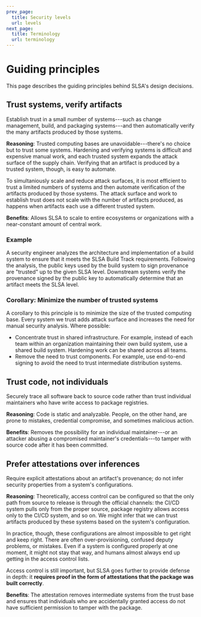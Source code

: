 ```yaml
---
prev_page:
  title: Security levels
  url: levels
next_page:
  title: Terminology
  url: terminology
---
```


# Guiding principles

<div class="subtitle">

This page describes the guiding principles behind SLSA's design
decisions.

</div>

## Trust systems, verify artifacts

Establish trust in a small number of systems---such as change management, build,
and packaging systems---and then automatically verify the many artifacts
produced by those systems.

**Reasoning**: Trusted computing bases are unavoidable---there's no choice but
to trust some systems. Hardening and verifying systems is difficult and
expensive manual work, and each trusted system expands the attack surface of the
supply chain. Verifying that an artifact is produced by a trusted system,
though, is easy to automate.

To simultaniously scale and reduce attack surfaces, it is most efficient to trust a limited
numbers of systems and then automate verification of the artifacts produced by those systems.
The attack surface and work to establish trust does not scale with the number of artifacts produced,
as happens when artifacts each use a different trusted system.

**Benefits**: Allows SLSA to scale to entire ecosystems or organizations with a near-constant
amount of central work.

### Example

A security engineer analyzes the architecture and implementation of a build
system to ensure that it meets the SLSA Build Track requirements. Following the
analysis, the public keys used by the build system to sign provenance are
"trusted" up to the given SLSA level. Downstream systems verify the provenance
signed by the public key to automatically determine that an artifact meets the
SLSA level.  

### Corollary: Minimize the number of trusted systems

A corollary to this principle is to minimize the size of the trusted computing
base. Every system we trust adds attack surface and increases the need for
manual security analysis. Where possible:

-   Concentrate trust in shared infrastructure. For example, instead of each
    team within an organization maintaining their own build system, use a
    shared build system. Hardening work can be shared across all teams.
-   Remove the need to trust components. For example, use end-to-end signing
    to avoid the need to trust intermediate distribution systems.

## Trust code, not individuals

Securely trace all software back to source code rather than trust individual maintainers who have write access to package registries.

**Reasoning**: Code is static and analyzable. People, on the other hand, are prone to mistakes,
credential compromise, and sometimes malicious action.

**Benefits**: Removes the possibility for an individual maintainer---or an
attacker abusing a compromised maintainer's credentials---to tamper with source code
after it has been committed.

## Prefer attestations over inferences

Require explicit attestations about an artifact's provenance; do not infer
security properties from a system's configurations.

**Reasoning**: Theoretically, access control can be configured so that the only path from
source to release is through the official channels: the CI/CD system pulls only
from the proper source, package registry allows access only to the CI/CD system,
and so on. We might infer that we can trust artifacts produced by these systems
based on the system's configuration.

In practice, though, these configurations are almost impossible to get right and
keep right. There are often over-provisioning, confused deputy problems, or
mistakes. Even if a system is configured properly at one moment, it might not
stay that way, and humans almost always end up getting in the access control
lists.  

Access control is still important, but SLSA goes further to provide defense in depth: it **requires proof in
the form of attestations that the package was built correctly**.

**Benefits**: The attestation removes intermediate systems from the trust base and ensures that
individuals who are accidentally granted access do not have sufficient permission to tamper with the package.
